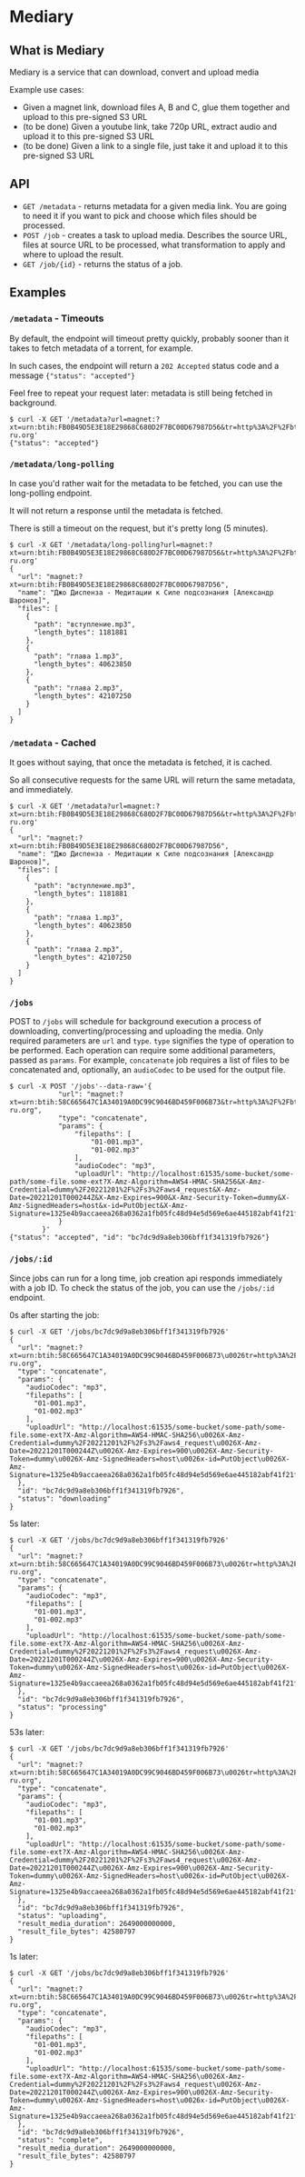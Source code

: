 # Mediary


## What is Mediary
Mediary is a service that can download, convert and upload media

Example use cases:

- Given a magnet link, download files A, B and C, glue them together and upload to this pre-signed S3 URL
- (to be done) Given a youtube link, take 720p URL, extract audio and upload it to this pre-signed S3 URL
- (to be done) Given a link to a single file, just take it and upload it to this pre-signed S3 URL


## API
- `GET /metadata` - returns metadata for a given media link. You are going to need it if you want 
to pick and choose which files should be processed.
- `POST /job` - creates a task to upload media. Describes the source URL, files at source URL
    to be processed, what transformation to apply and where to upload the result.
- `GET /job/{id}` - returns the status of a job.


## Examples
<!-- start autogenerated samples -->
### `/metadata` - Timeouts

By default, the endpoint will timeout pretty quickly, 
probably sooner than it takes to fetch metadata of a torrent, for example.

In such cases, the endpoint will return a `202 Accepted` status code and a message `{"status": "accepted"}`

Feel free to repeat your request later: metadata is still being fetched in background.


```
$ curl -X GET '/metadata?url=magnet:?xt=urn:btih:FB0B49D5E3E18E29868C680D2F7BC00D67987D56&tr=http%3A%2F%2Fbt.t-ru.org'
{"status": "accepted"}
```


### `/metadata/long-polling`

In case you'd rather wait for the metadata to be fetched, you can use the long-polling endpoint.

It will not return a response until the metadata is fetched.

There is still a timeout on the request, but it's pretty long (5 minutes).

```
$ curl -X GET '/metadata/long-polling?url=magnet:?xt=urn:btih:FB0B49D5E3E18E29868C680D2F7BC00D67987D56&tr=http%3A%2F%2Fbt.t-ru.org'
{
  "url": "magnet:?xt=urn:btih:FB0B49D5E3E18E29868C680D2F7BC00D67987D56",
  "name": "Джо Диспенза - Медитации к Силе подсознания [Александр Шаронов]",
  "files": [
    {
      "path": "вступление.mp3",
      "length_bytes": 1181881
    },
    {
      "path": "глава 1.mp3",
      "length_bytes": 40623850
    },
    {
      "path": "глава 2.mp3",
      "length_bytes": 42107250
    }
  ]
}
```


### `/metadata` - Cached

It goes without saying, that once the metadata is fetched, it is cached.

So all consecutive requests for the same URL will return the same metadata, and immediately.

```
$ curl -X GET '/metadata?url=magnet:?xt=urn:btih:FB0B49D5E3E18E29868C680D2F7BC00D67987D56&tr=http%3A%2F%2Fbt.t-ru.org'
{
  "url": "magnet:?xt=urn:btih:FB0B49D5E3E18E29868C680D2F7BC00D67987D56",
  "name": "Джо Диспенза - Медитации к Силе подсознания [Александр Шаронов]",
  "files": [
    {
      "path": "вступление.mp3",
      "length_bytes": 1181881
    },
    {
      "path": "глава 1.mp3",
      "length_bytes": 40623850
    },
    {
      "path": "глава 2.mp3",
      "length_bytes": 42107250
    }
  ]
}
```


### `/jobs` 

POST to `/jobs` will schedule for background execution a process of downloading, converting/processing and uploading the media.
Only required parameters are `url` and `type`. `type` signifies the type of operation to be performed. 
Each operation can require some additional parameters, passed as `params`. For example, `concatenate` job
requires a list of files to be concatenated and, optionally, an `audioCodec` to be used for the output file.

```
$ curl -X POST '/jobs'--data-raw='{
			"url": "magnet:?xt=urn:btih:58C665647C1A34019A0DC99C9046BD459F006B73&tr=http%3A%2F%2Fbt3.t-ru.org",
			"type": "concatenate",
			"params": {
				"filepaths": [
					"01-001.mp3",
					"01-002.mp3"
				],
				"audioCodec": "mp3",
				"uploadUrl": "http://localhost:61535/some-bucket/some-path/some-file.some-ext?X-Amz-Algorithm=AWS4-HMAC-SHA256&X-Amz-Credential=dummy%2F20221201%2F%2Fs3%2Faws4_request&X-Amz-Date=20221201T000244Z&X-Amz-Expires=900&X-Amz-Security-Token=dummy&X-Amz-SignedHeaders=host&x-id=PutObject&X-Amz-Signature=1325e4b9accaeea268a0362a1fb05fc48d94e5d569e6ae445182abf41f21f35a"
			}
		}'
{"status": "accepted", "id": "bc7dc9d9a8eb306bff1f341319fb7926"}
```


### `/jobs/:id`

Since jobs can run for a long time, job creation api responds immediately with a job ID.
To check the status of the job, you can use the `/jobs/:id` endpoint.

0s after starting the job:

```
$ curl -X GET '/jobs/bc7dc9d9a8eb306bff1f341319fb7926'
{
  "url": "magnet:?xt=urn:btih:58C665647C1A34019A0DC99C9046BD459F006B73\u0026tr=http%3A%2F%2Fbt3.t-ru.org",
  "type": "concatenate",
  "params": {
    "audioCodec": "mp3",
    "filepaths": [
      "01-001.mp3",
      "01-002.mp3"
    ],
    "uploadUrl": "http://localhost:61535/some-bucket/some-path/some-file.some-ext?X-Amz-Algorithm=AWS4-HMAC-SHA256\u0026X-Amz-Credential=dummy%2F20221201%2F%2Fs3%2Faws4_request\u0026X-Amz-Date=20221201T000244Z\u0026X-Amz-Expires=900\u0026X-Amz-Security-Token=dummy\u0026X-Amz-SignedHeaders=host\u0026x-id=PutObject\u0026X-Amz-Signature=1325e4b9accaeea268a0362a1fb05fc48d94e5d569e6ae445182abf41f21f35a"
  },
  "id": "bc7dc9d9a8eb306bff1f341319fb7926",
  "status": "downloading"
}
```


5s later:

```
$ curl -X GET '/jobs/bc7dc9d9a8eb306bff1f341319fb7926'
{
  "url": "magnet:?xt=urn:btih:58C665647C1A34019A0DC99C9046BD459F006B73\u0026tr=http%3A%2F%2Fbt3.t-ru.org",
  "type": "concatenate",
  "params": {
    "audioCodec": "mp3",
    "filepaths": [
      "01-001.mp3",
      "01-002.mp3"
    ],
    "uploadUrl": "http://localhost:61535/some-bucket/some-path/some-file.some-ext?X-Amz-Algorithm=AWS4-HMAC-SHA256\u0026X-Amz-Credential=dummy%2F20221201%2F%2Fs3%2Faws4_request\u0026X-Amz-Date=20221201T000244Z\u0026X-Amz-Expires=900\u0026X-Amz-Security-Token=dummy\u0026X-Amz-SignedHeaders=host\u0026x-id=PutObject\u0026X-Amz-Signature=1325e4b9accaeea268a0362a1fb05fc48d94e5d569e6ae445182abf41f21f35a"
  },
  "id": "bc7dc9d9a8eb306bff1f341319fb7926",
  "status": "processing"
}
```


53s later:

```
$ curl -X GET '/jobs/bc7dc9d9a8eb306bff1f341319fb7926'
{
  "url": "magnet:?xt=urn:btih:58C665647C1A34019A0DC99C9046BD459F006B73\u0026tr=http%3A%2F%2Fbt3.t-ru.org",
  "type": "concatenate",
  "params": {
    "audioCodec": "mp3",
    "filepaths": [
      "01-001.mp3",
      "01-002.mp3"
    ],
    "uploadUrl": "http://localhost:61535/some-bucket/some-path/some-file.some-ext?X-Amz-Algorithm=AWS4-HMAC-SHA256\u0026X-Amz-Credential=dummy%2F20221201%2F%2Fs3%2Faws4_request\u0026X-Amz-Date=20221201T000244Z\u0026X-Amz-Expires=900\u0026X-Amz-Security-Token=dummy\u0026X-Amz-SignedHeaders=host\u0026x-id=PutObject\u0026X-Amz-Signature=1325e4b9accaeea268a0362a1fb05fc48d94e5d569e6ae445182abf41f21f35a"
  },
  "id": "bc7dc9d9a8eb306bff1f341319fb7926",
  "status": "uploading",
  "result_media_duration": 2649000000000,
  "result_file_bytes": 42580797
}
```


1s later:

```
$ curl -X GET '/jobs/bc7dc9d9a8eb306bff1f341319fb7926'
{
  "url": "magnet:?xt=urn:btih:58C665647C1A34019A0DC99C9046BD459F006B73\u0026tr=http%3A%2F%2Fbt3.t-ru.org",
  "type": "concatenate",
  "params": {
    "audioCodec": "mp3",
    "filepaths": [
      "01-001.mp3",
      "01-002.mp3"
    ],
    "uploadUrl": "http://localhost:61535/some-bucket/some-path/some-file.some-ext?X-Amz-Algorithm=AWS4-HMAC-SHA256\u0026X-Amz-Credential=dummy%2F20221201%2F%2Fs3%2Faws4_request\u0026X-Amz-Date=20221201T000244Z\u0026X-Amz-Expires=900\u0026X-Amz-Security-Token=dummy\u0026X-Amz-SignedHeaders=host\u0026x-id=PutObject\u0026X-Amz-Signature=1325e4b9accaeea268a0362a1fb05fc48d94e5d569e6ae445182abf41f21f35a"
  },
  "id": "bc7dc9d9a8eb306bff1f341319fb7926",
  "status": "complete",
  "result_media_duration": 2649000000000,
  "result_file_bytes": 42580797
}
```

<!-- stop autogenerated samples -->

